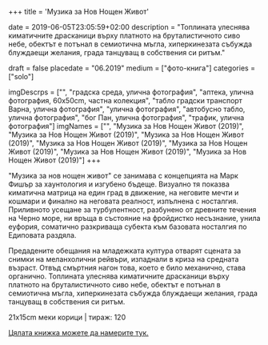 +++
title = 'Музика за Нов Нощен Живот'

date = 2019-06-05T23:05:59+02:00
description = "Топлината улеснява киматичните драсканици върху платното на бруталистичното сиво небе, обектът е потънал в семиотична мъгла, хиперкинезата събужда блуждаещи желания, града танцуващ в собствения си ритъм."

draft = false
placedate = "06.2019"
medium = ["фото-книга"]
categories = ["solo"]

imgDescrps = ["", "градска среда, улична фотография", "аптека, улична фотография, 60x50cm, частна колекция", "табло градски транспорт Варна, улична фотография", "улична фотография", "автобусно табло, улична фотография", "бог Пан, улична фотография", "трафик, улична фотография"]
imgNames = ["", "Музика за Нов Нощен Живот (2019)", "Музика за Нов Нощен Живот (2019)", "Музика за Нов Нощен Живот (2019)", "Музика за Нов Нощен Живот (2019)", "Музика за Нов Нощен Живот (2019)", "Музика за Нов Нощен Живот (2019)", "Музика за Нов Нощен Живот (2019)"]
+++

"Музика за нов нощен живот" се занимава с концепцията на Марк Фишър за хаунтология и изгубено бъдеще. Визуално тя показва киматична матрица на един град в движение, на неговите мечти и кошмари и финално на неговата реалност, изпълнена с носталгия. Приливното усещане за турбулентност, разбунено от древните течения на Черно море, ни връща в състояние на фройдистко несъзнание, унила еуфория, соматично разкриваща субекта към базовата носталгия по Едиповата раздяла.

Предадените обещания на младежката култура отварят сцената за снимки на меланхолични рейвъри, изпаднали в криза на средната възраст. Отвъд смъртния нагон това, което е било механично, става органично. Топлината улеснява киматичните драсканици върху платното на бруталистичното сиво небе, обектът е потънал в семиотична мъгла, хиперкинезата събужда блуждаещи желания, града танцуващ в собствения си ритъм.

21x15cm меки корици | тираж: 120

[Цялата книжка можете да намерите тук.](https://ia801908.us.archive.org/5/items/mnnf_web/mnnf_web.pdf)